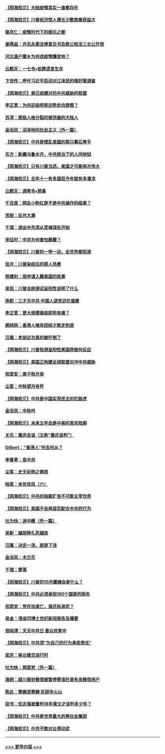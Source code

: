 #### [【网海拾贝】大陆疫情其实一直都存在](../pages/nsc993/n12473948.md?t=10142002) 
#### [【网海拾贝】川普经济惊人增长少数族裔获益大](../pages/nsc993/n12471565.md?t=10142002) 
#### [骆克仁：疫情时代下的娱乐之都](../pages/nsc993/n12471312.md?t=10142002) 
#### [谢燕益：许志永案法律意见书及致公检法三长公开信](../pages/nsc993/n12470870.md?t=10142002) 
#### [河北渔户寨乡为何成疫情爆发地？](../pages/nsc993/n12464936.md?t=10142002) 
#### [云鹤天：一七令▪依靠谎言生存](../pages/nsc993/n12470034.md?t=10142002) 
#### [卞世传：呼吁习近平启动对江泽民的俄奸案调查](../pages/nsc993/n12469722.md?t=10142002) 
#### [【网海拾贝】美已组建对抗中共威胁的联盟](../pages/nsc993/n12469018.md?t=10142002) 
#### [李正宽：为何这些明星运势走向衰颓？](../pages/nsc993/n12468730.md?t=10142002) 
#### [苏淳：那些人格分裂的被洗脑的大陆人](../pages/nsc993/n12467858.md?t=10142002) 
#### [金浴凤：沼泽地的社会主义（外一篇）](../pages/nsc993/n12467792.md?t=10142002) 
#### [【网海拾贝】中共是搅乱美国的那只幕后黑手](../pages/nsc993/n12467700.md?t=10142002) 
#### [东方：新疆乌鲁木齐，中共统治下的人间地狱](../pages/nsc993/n12466075.md?t=10142002) 
#### [【网海拾贝】只有川普当选，美国才可能再次伟大](../pages/nsc993/n12466013.md?t=10142002) 
#### [【网海拾贝】去年十一有多猖狂今年就有多凄凉](../pages/nsc993/n12463649.md?t=10142002) 
#### [云鹤天：调笑令▪禁毒](../pages/nsc993/n12462975.md?t=10142002) 
#### [千百度：网友小粉红是不是中共操作的结果？](../pages/nsc993/n12461025.md?t=10142002) 
#### [苦胆：反共大潮](../pages/nsc993/n12459469.md?t=10142002) 
#### [千瑞：退出中共须从灵魂深处开始](../pages/nsc993/n12459437.md?t=10142002) 
#### [宋征时：中共为何害怕蔡霞？](../pages/nsc993/n12459097.md?t=10142002) 
#### [【网海拾贝】川普的一举一动，全世界都知道](../pages/nsc993/n12458825.md?t=10142002) 
#### [佳月：川普染疫后的感人场景](../pages/nsc993/n12456994.md?t=10142002) 
#### [杨建利：我申请入籍美国的故事](../pages/nsc993/n12455635.md?t=10142002) 
#### [吴侃：川普总统测试呈阳性说明了什么](../pages/nsc993/n12451869.md?t=10142002) 
#### [扬箭：三才灭中共 中国人退党迫在眉睫](../pages/nsc993/n12451842.md?t=10142002) 
#### [李正宽：更大规模瘟疫即将来袭？](../pages/nsc993/n12451455.md?t=10142002) 
#### [颜纯钩：香港人唯有团结才能走到底](../pages/nsc993/n12450870.md?t=10142002) 
#### [沉雁：老胡这次真的被吓倒了](../pages/nsc993/n12449796.md?t=10142002) 
#### [【网海拾贝】川普检测呈阳性美国将做何反应](../pages/nsc993/n12449042.md?t=10142002) 
#### [【网海拾贝】美国正构建全球联盟对冲中共威胁](../pages/nsc993/n12446580.md?t=10142002) 
#### [祝君安：庚子秋月夜](../pages/nsc993/n12445870.md?t=10142002) 
#### [尘客：中秋望月有怀](../pages/nsc993/n12444632.md?t=10142002) 
#### [【网海拾贝】中共是中国实现民主的拦路虎](../pages/nsc993/n12443573.md?t=10142002) 
#### [金浴凤：中秋吟](../pages/nsc993/n12441773.md?t=10142002) 
#### [【网海拾贝】未来五年会是中美的高风险期](../pages/nsc993/n12440760.md?t=10142002) 
#### [关乐：重庆会谈（又称“重庆谈判”）](../pages/nsc993/n12437525.md?t=10142002) 
#### [Gilbert：“香港人”何去何从？](../pages/nsc993/n12435894.md?t=10142002) 
#### [李春草：哀中共](../pages/nsc993/n12435874.md?t=10142002) 
#### [尘客：史无前例之罪恶](../pages/nsc993/n12435762.md?t=10142002) 
#### [陆客：末世民风（六）](../pages/nsc993/n12435354.md?t=10142002) 
#### [【网海拾贝】中共的独裁扩张不可能主宰世界](../pages/nsc993/n12435151.md?t=10142002) 
#### [【网海拾贝】美国不会再容忍配合中共的行为](../pages/nsc993/n12433808.md?t=10142002) 
#### [吐为快：迷中醒（外一篇）](../pages/nsc993/n12433585.md?t=10142002) 
#### [吴新：越胡挣扎死越突](../pages/nsc993/n12433562.md?t=10142002) 
#### [沉雁：决定一流，就是下流](../pages/nsc993/n12432128.md?t=10142002) 
#### [金浴凤：木兰花](../pages/nsc993/n12432124.md?t=10142002) 
#### [千瑞：寥落](../pages/nsc993/n12432071.md?t=10142002) 
#### [【网海拾贝】川普的10月震撼会是什么？](../pages/nsc993/n12431624.md?t=10142002) 
#### [【网海拾贝】中共必须承担180个国家的损失](../pages/nsc993/n12428893.md?t=10142002) 
#### [祝君安：党在加速亡，谁还执迷欢？](../pages/nsc993/n12428652.md?t=10142002) 
#### [易金：浅谈闫博士世纪新冠报告及撮要](../pages/nsc993/n12426822.md?t=10142002) 
#### [郑纯清：天灭中共日 善众欢笑中](../pages/nsc993/n12426784.md?t=10142002) 
#### [【网海拾贝】中共须“为自己的行为承担责任”](../pages/nsc993/n12426067.md?t=10142002) 
#### [梁京：美台建交进行时](../pages/nsc993/n12424066.md?t=10142002) 
#### [吐为快：两面党（外一篇）](../pages/nsc993/n12424043.md?t=10142002) 
#### [海网：就川普封微信被暂停寄语在美有良微信用户](../pages/nsc993/n12424021.md?t=10142002) 
#### [陈达：寒蝉造寒蝉 死寂孕火山](../pages/nsc993/n12423958.md?t=10142002) 
#### [投书：任志强被重判18年黄文才该判多少年？](../pages/nsc993/n12423672.md?t=10142002) 
#### [【网海拾贝】中共是世界最大的黑社会集团](../pages/nsc993/n12423543.md?t=10142002) 
#### [【网海拾贝】中共不敢对台湾动武](../pages/nsc993/n12421418.md?t=10142002) 

----
#### [ >>> 更早内容 <<< ](../indexes/nsc993-earlier.md)
